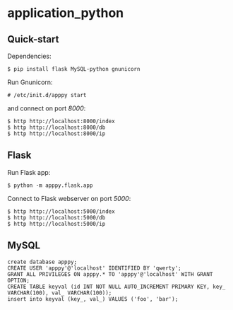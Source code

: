 # application_python

## Quick-start

Dependencies:

```
$ pip install flask MySQL-python gnunicorn
```

Run Gnunicorn:

```
# /etc/init.d/apppy start
```

and connect on port *8000*:

```
$ http http://localhost:8000/index
$ http http://localhost:8000/db
$ http http://localhost:8000/ip
```

## Flask

Run Flask app:

```
$ python -m apppy.flask.app
```

Connect to Flask webserver on port *5000*:

```
$ http http://localhost:5000/index
$ http http://localhost:5000/db
$ http http://localhost:5000/ip
```

## MySQL

```
create database apppy;
CREATE USER 'apppy'@'localhost' IDENTIFIED BY 'qwerty';
GRANT ALL PRIVILEGES ON apppy.* TO 'apppy'@'localhost' WITH GRANT OPTION;
CREATE TABLE keyval (id INT NOT NULL AUTO_INCREMENT PRIMARY KEY, key_ VARCHAR(100), val_ VARCHAR(100));
insert into keyval (key_, val_) VALUES ('foo', 'bar');
```

